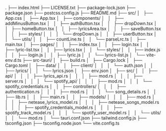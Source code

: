 .
├── index.html
├── LICENSE.txt
├── package-lock.json
├── package.json
├── postcss.config.js
├── README.md
├── src/
│   ├── App.css
│   ├── App.tsx
│   ├── components/
│   │   ├── addMinusButton.tsx
│   │   ├── authButton.tsx
│   │   ├── dropDown.tsx
│   │   ├── homeButton.tsx
│   │   ├── lyricsArea.tsx
│   │   ├── saveButton.tsx
│   │   ├── styles/
│   │   │   └── dropDown.js
│   │   ├── userButton.tsx
│   │   └── utils/
│   │       ├── countLine.ts
│   │       └── parseLrc.ts
│   ├── main.tsx
│   ├── pages/
│   │   ├── index.tsx
│   │   ├── login.tsx
│   │   ├── lyric-list.tsx
│   │   ├── lyrics.tsx
│   │   └── styles/
│   │       ├── index.js
│   │       ├── login.js
│   │       ├── lyric.js
│   │       └── lyrics-list.js
│   └── vite-env.d.ts
├── src-tauri/
│   ├── build.rs
│   ├── Cargo.lock
│   ├── Cargo.toml
│   ├── data/
│   │   ├── client/
│   │   │   └── auth.json
│   │   ├── lyrics/
│   │   └── lyrics.json
│   ├── env.json
│   ├── src/
│   │   ├── api/
│   │   │   ├── lyrics_api.rs
│   │   │   ├── mod.rs
│   │   │   ├── server.rs
│   │   │   └── spotify_api/
│   │   │       ├── mod.rs
│   │   │       └── spotify_credentials.rs
│   │   ├── controllers/
│   │   │   ├── authentication.rs
│   │   │   ├── mod.rs
│   │   │   └── song_details.rs
│   │   ├── lib.rs
│   │   ├── main.rs
│   │   ├── models/
│   │   │   ├── mod.rs
│   │   │   ├── netease_lyrics_model.rs
│   │   │   ├── netease_songs_model.rs
│   │   │   ├── spotify_credentials_model.rs
│   │   │   ├── spotify_track_model.rs
│   │   │   └── spotify_user_model.rs
│   │   └── utils/
│   │       └── mod.rs
│   └── tauri.conf.json
├── tailwind.config.js
├── tsconfig.json
├── tsconfig.node.json
└── vite.config.ts

